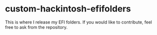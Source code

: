 # custom-hackintosh-efifolders
This is where I release my EFI folders. If you would like to contribute, feel free to ask from the repository.
